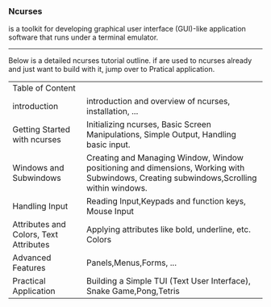 ### Ncurses
is a toolkit for developing graphical user interface (GUI)-like application software that runs under a terminal emulator.
<hr>
Below is a detailed ncurses tutorial outline. if are used to ncurses already and just want to build with it, jump over to Pratical application.
<table>
    <tr>
        <td class="table-header" colspan="2">Table of Content</td>
    </tr>
    <tr>
      <td><a>introduction</a></td>
      <td>introduction and overview of ncurses, installation, ... </td>
    </tr>
    <tr>
        <td>Getting Started with ncurses</td>
        <td>Initializing ncurses, Basic Screen Manipulations, Simple Output, Handling basic input.
</td>
    </tr>
    <tr>
        <td>Windows and Subwindows</td>
        <td>Creating and Managing Window, Window positioning and dimensions, Working with Subwindows, Creating subwindows,Scrolling within windows.
</td>
    </tr>
    <tr>
      <td>Handling Input</td>
      <td>Reading Input,Keypads and function keys, Mouse Input</td>
    </tr>
    <tr>
    <td>Attributes and Colors, Text Attributes</td>
    <td>Applying attributes like bold, underline, etc. Colors</td>
    </tr>
    <tr>
    <td>Advanced Features</td>
    <td>Panels,Menus,Forms, ...</td>
    </tr>
    <tr>
    <td>Practical Application</td>
    <td>Building a Simple TUI (Text User Interface), Snake Game,Pong,Tetris</td>
    </tr>
</table>
